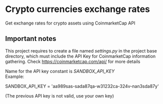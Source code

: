 # Crypto currencies exchange rates
Get exchange rates for crypto assets using CoinmarketCap API

## Important notes
This project requires to create a file named _settings.py_ in the project base directory, which must include the API Key for CoinmarketCap information gathering. Check https://coinmarketcap.com/api/ for more details  

Name for the API key constant is _SANDBOX_API_KEY_  
Example:  
  
SANDBOX_API_KEY = 'aa989sas-sada87qa-w31232ca-324v-nan3sda87y'  
  
(The previous API key is not valid, use your own key)  
